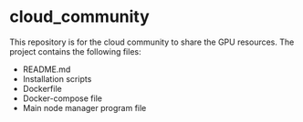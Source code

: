 # cloud_community
This repository is for the cloud community to share the GPU resources.
The project contains the following files:
- README.md
- Installation scripts
- Dockerfile
- Docker-compose file
- Main node manager program file